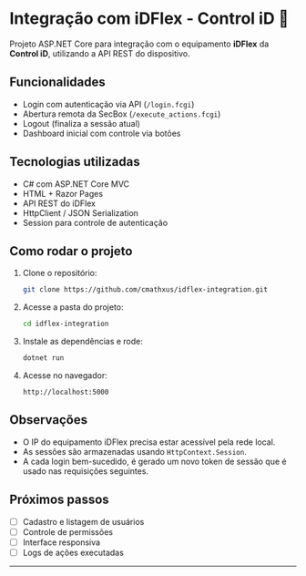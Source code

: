 # Integração com iDFlex - Control iD 🔐

Projeto ASP.NET Core para integração com o equipamento **iDFlex** da **Control iD**, utilizando a API REST do dispositivo.

## Funcionalidades

- Login com autenticação via API (`/login.fcgi`)
- Abertura remota da SecBox (`/execute_actions.fcgi`)
- Logout (finaliza a sessão atual)
- Dashboard inicial com controle via botões

## Tecnologias utilizadas

- C# com ASP.NET Core MVC
- HTML + Razor Pages
- API REST do iDFlex
- HttpClient / JSON Serialization
- Session para controle de autenticação

## Como rodar o projeto

1. Clone o repositório:
   ```bash
   git clone https://github.com/cmathxus/idflex-integration.git
   ```

2. Acesse a pasta do projeto:
   ```bash
   cd idflex-integration
   ```

3. Instale as dependências e rode:
   ```bash
   dotnet run
   ```

4. Acesse no navegador:
   ```
   http://localhost:5000
   ```

## Observações

- O IP do equipamento iDFlex precisa estar acessível pela rede local.
- As sessões são armazenadas usando `HttpContext.Session`.
- A cada login bem-sucedido, é gerado um novo token de sessão que é usado nas requisições seguintes.

## Próximos passos

- [ ] Cadastro e listagem de usuários
- [ ] Controle de permissões
- [ ] Interface responsiva
- [ ] Logs de ações executadas

---
